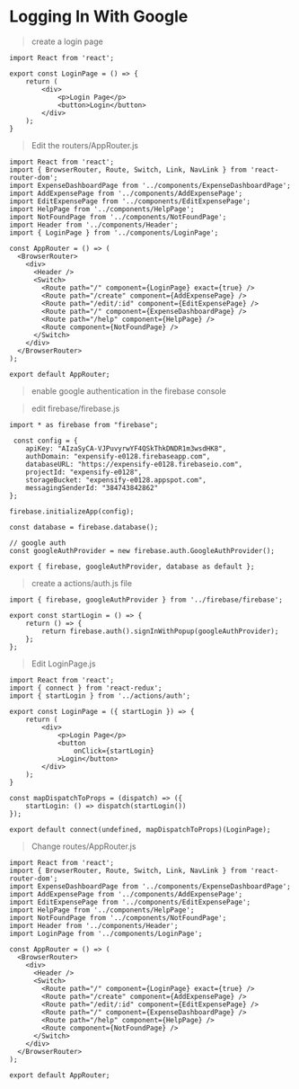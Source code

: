 # Logging In With Google

> create a login page 

	import React from 'react';

	export const LoginPage = () => {
		return (
			<div>
				<p>Login Page</p>
				<button>Login</button>
			</div>
		);
	}

> Edit the <AppRouter /> routers/AppRouter.js

	import React from 'react';
	import { BrowserRouter, Route, Switch, Link, NavLink } from 'react-router-dom';
	import ExpenseDashboardPage from '../components/ExpenseDashboardPage';
	import AddExpensePage from '../components/AddExpensePage';
	import EditExpensePage from '../components/EditExpensePage';
	import HelpPage from '../components/HelpPage';
	import NotFoundPage from '../components/NotFoundPage';
	import Header from '../components/Header';
	import { LoginPage } from '../components/LoginPage';

	const AppRouter = () => (
	  <BrowserRouter>
	    <div>
	      <Header />
	      <Switch>
	        <Route path="/" component={LoginPage} exact={true} />
	        <Route path="/create" component={AddExpensePage} />
	        <Route path="/edit/:id" component={EditExpensePage} />
	        <Route path="/" component={ExpenseDashboardPage} />
	        <Route path="/help" component={HelpPage} />
	        <Route component={NotFoundPage} />
	      </Switch>
	    </div>
	  </BrowserRouter>
	);

	export default AppRouter;



> enable google authentication in the firebase console

> edit firebase/firebase.js

	import * as firebase from "firebase";

	 const config = {
		apiKey: "AIzaSyCA-VJPuvyrwYF4QSkThkDNDR1m3wsdHK8",
		authDomain: "expensify-e0128.firebaseapp.com",
		databaseURL: "https://expensify-e0128.firebaseio.com",
		projectId: "expensify-e0128",
		storageBucket: "expensify-e0128.appspot.com",
		messagingSenderId: "384743842862"
	};

	firebase.initializeApp(config);

	const database = firebase.database();

	// google auth
	const googleAuthProvider = new firebase.auth.GoogleAuthProvider();

	export { firebase, googleAuthProvider, database as default };

> create a actions/auth.js file

	import { firebase, googleAuthProvider } from '../firebase/firebase';

	export const startLogin = () => {
		return () => {
			return firebase.auth().signInWithPopup(googleAuthProvider);
		};
	};

> Edit LoginPage.js

	import React from 'react';
	import { connect } from 'react-redux';
	import { startLogin } from '../actions/auth';

	export const LoginPage = ({ startLogin }) => {
		return (
			<div>
				<p>Login Page</p>
				<button
					onClick={startLogin}
				>Login</button>
			</div>
		);
	}

	const mapDispatchToProps = (dispatch) => ({
		startLogin: () => dispatch(startLogin())
	});

	export default connect(undefined, mapDispatchToProps)(LoginPage);

> Change routes/AppRouter.js

	import React from 'react';
	import { BrowserRouter, Route, Switch, Link, NavLink } from 'react-router-dom';
	import ExpenseDashboardPage from '../components/ExpenseDashboardPage';
	import AddExpensePage from '../components/AddExpensePage';
	import EditExpensePage from '../components/EditExpensePage';
	import HelpPage from '../components/HelpPage';
	import NotFoundPage from '../components/NotFoundPage';
	import Header from '../components/Header';
	import LoginPage from '../components/LoginPage';

	const AppRouter = () => (
	  <BrowserRouter>
	    <div>
	      <Header />
	      <Switch>
	        <Route path="/" component={LoginPage} exact={true} />
	        <Route path="/create" component={AddExpensePage} />
	        <Route path="/edit/:id" component={EditExpensePage} />
	        <Route path="/" component={ExpenseDashboardPage} />
	        <Route path="/help" component={HelpPage} />
	        <Route component={NotFoundPage} />
	      </Switch>
	    </div>
	  </BrowserRouter>
	);

	export default AppRouter;
